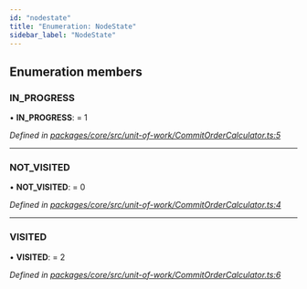 ```yaml
---
id: "nodestate"
title: "Enumeration: NodeState"
sidebar_label: "NodeState"
---
```


## Enumeration members

### IN\_PROGRESS

•  **IN\_PROGRESS**:  = 1

*Defined in [packages/core/src/unit-of-work/CommitOrderCalculator.ts:5](https://github.com/mikro-orm/mikro-orm/blob/d945b8a11/packages/core/src/unit-of-work/CommitOrderCalculator.ts#L5)*

___

### NOT\_VISITED

•  **NOT\_VISITED**:  = 0

*Defined in [packages/core/src/unit-of-work/CommitOrderCalculator.ts:4](https://github.com/mikro-orm/mikro-orm/blob/d945b8a11/packages/core/src/unit-of-work/CommitOrderCalculator.ts#L4)*

___

### VISITED

•  **VISITED**:  = 2

*Defined in [packages/core/src/unit-of-work/CommitOrderCalculator.ts:6](https://github.com/mikro-orm/mikro-orm/blob/d945b8a11/packages/core/src/unit-of-work/CommitOrderCalculator.ts#L6)*

